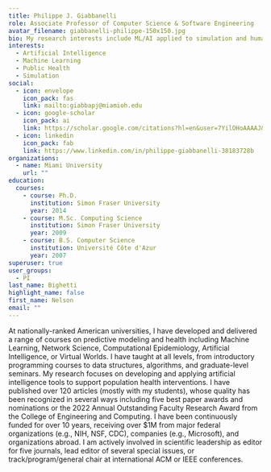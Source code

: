```yaml
---
title: Philippe J. Giabbanelli
role: Associate Professor of Computer Science & Software Engineering
avatar_filename: giabbanelli-philippe-150x150.jpg
bio: My research interests include ML/AI applied to simulation and human health.
interests:
  - Artificial Intelligence
  - Machine Learning
  - Public Health
  - Simulation
social:
  - icon: envelope
    icon_pack: fas
    link: mailto:giabbapj@miamioh.edu
  - icon: google-scholar
    icon_pack: ai
    link: https://scholar.google.com/citations?hl=en&user=7YilOHoAAAAJ&view_op=list_works&sortby=pubdate
  - icon: linkedin
    icon_pack: fab
    link: https://www.linkedin.com/in/philippe-giabbanelli-38183728b
organizations:
  - name: Miami University
    url: ""
education:
  courses:
    - course: Ph.D.
      institution: Simon Fraser University
      year: 2014
    - course: M.Sc. Computing Science
      institution: Simon Fraser University
      year: 2009
    - course: B.S. Computer Science
      institution: Université Côte d'Azur
      year: 2007
superuser: true
user_groups:
  - PI
last_name: Bighetti
highlight_name: false
first_name: Nelson
email: ""
---
```

At nationally-ranked American universities, I have developed and delivered a range of courses on predictive modeling and health including Machine Learning, Network Science, Computational Epidemiology, Artificial Intelligence, or Virtual Worlds. I have taught at all levels, from introductory programming courses to data structures, algorithms, and graduate-level seminars. My research focuses on developing and applying artificial intelligence tools to support population health interventions. I have published over 120 articles (mostly with my students), whose quality has been recognized in several ways including five best paper awards and nominations or the 2022 Annual Outstanding Faculty Research Award from the College of Engineering and Computing. I have been continuously funded for over 10 years, receiving over $1M from major federal organizations (e.g., NIH, NSF, CDC), companies (e.g., Microsoft), and organizations abroad. I am actively involved in scientific leadership as editor for five journals, lead editor of several special issues, or track/program/general chair at international ACM or IEEE conferences.